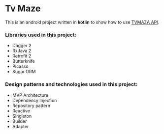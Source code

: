 # Tv Maze

This is an android project written in <b>kotlin</b> to show how to use [TVMAZA API](http://www.tvmaze.com/api).

### Libraries used in this project:
- Dagger 2
- RxJava 2
- Retrofit 2
- Butterknife
- Picasso
- Sugar ORM

### Design patterns and technologies used in this project:

- MVP Architecture
- Dependency Injection
- Repository pattern 
- Reactive 
- Singleton
- Builder
- Adapter
